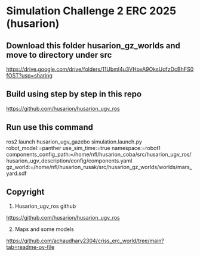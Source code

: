 # Simulation Challenge 2 ERC 2025 (husarion)

</div>

## Download this folder husarion_gz_worlds and move to directory under src

https://drive.google.com/drive/folders/11Ubml4u3VHovA9OksUdfzDcBhFS0fOST?usp=sharing

## Build using step by step in this repo

https://github.com/husarion/husarion_ugv_ros

## Run use this command

ros2 launch husarion_ugv_gazebo simulation.launch.py   robot_model:=panther   use_sim_time:=true   namespace:=robot1   components_config_path:=/home/nfl/husarion_coba/src/husarion_ugv_ros/husarion_ugv_description/config/components.yaml   gz_world:=/home/nfl/husarion_rusak/src/husarion_gz_worlds/worlds/mars_yard.sdf

## Copyright
1. Husarion_ugv_ros github

https://github.com/husarion/husarion_ugv_ros

2. Maps and some models

https://github.com/achaudhary2304/criss_erc_world/tree/main?tab=readme-ov-file

